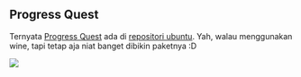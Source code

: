 ## Progress Quest

Ternyata [Progress Quest](http://progressquest.com/) ada di [repositori ubuntu](http://packages.ubuntu.com/hardy/games/pq). Yah, walau menggunakan wine, tapi tetap aja niat banget dibikin paketnya :D

[![](http://kriwil.com/images/19t.png)](http://kriwil.com/images/19.png)

<!-- {"time": "2008-10-13 17:13:37", "title": "Progress Quest"} -->
